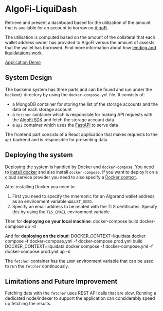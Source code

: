 # AlgoFi-LiquiDash

Retrieve and present a dashboard based for the ulitization of the amount that is available for an account to borrow on [AlgoFi](https://www.algofi.org/).

The utilisation is computed based on the amount of the collateral that each wallet address owner has provided to AlgoFi versus the amount of assests that the wallet has borrowed. Find more information about how [lending and liquidataions work](https://docs.algofi.org/algofi-lending/master/liquidating-users).

[Application Demo](https://www.goaldata.org)

## System Design

The backend system has three parts and can be found and run under the `backend/` directory by using the `docker-compose.yml` file. It consists of:
 - a MongoDB container for storing the list of the storage accounts and the data of each storage account
 - a `fetcher` container which is responsible for making API requests with the [AlgoFi SDK](https://github.com/Algofiorg/algofi-py-sdk) and fetch the storage account data
 - a `api` container which uses the [FastAPI](https://fastapi.tiangolo.com/) to serve data

 The frontend part consists of a React application that makes requests to the `api` backend and is responsible for presenting data.

## Deploying the system

Deploying the system is handled by Docker and `docker-compose`. You need to [install docker](https://docs.docker.com/engine/install/ubuntu/) and also install `docker-compose`. If you want to deploy it on a cloud service provider you need to also specify a [Docker context](https://docs.docker.com/engine/context/working-with-contexts/).

After installing Docker you need to:
1. First you need to specify the mnemonic for an Algorand wallet address as an environment variable `WALLET_SEED`.
2. Specify an email address to be related with the TLS certificates. Specify this by using the `TLS_EMAIL` environment variable.

Then for **deploying on your local machine**:
    docker-compose build
    docker-compose up -d

And for **deploying on the cloud**:
    DOCKER_CONTEXT=liquidata docker compose -f docker-compose.yml -f docker-compose.prod.yml build
    DOCKER_CONTEXT=liquidata docker compose -f docker-compose.yml -f docker-compose.prod.yml up -d

The `fetcher` container has the `LOOP` environment variable that can be used to run the `fetcher` continuously.

## Limitations and Future Improvement

Fetching data with the `fetcher` uses REST API calls that are slow. Running a dedicated node/indexer to support the application can considerably speed up fetching the results.